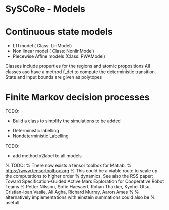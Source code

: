 # SySCoRe - Models


# Continuous state models
- LTI model ( Class: LinModel)
- Non linear model ( Class: NonlinModel)
- Piecewise Affine models (Class: PWAModel)

Classes include properties for the regions and atomic propositions
All classes aso have a method f_det to compute the deterministic transition. 
State and input bounds are given as polytopes

# Finite Markov decision processes
TODO:
- Build a class to simplify the simulations
to be added
+ Deterministic labelling
+ Nondeterministic Labelling
 
  
TODO:
- add method x2label to all models


% TODO: 
% There now exists a tensor toolbox for Matlab. 
% https://www.tensortoolbox.org
% This could be a viable route to scale up the computations to higher order
% dynamics. See also the RSS paper: Toward Specification-Guided Active Mars Exploration for Cooperative Robot Teams
% Petter Nilsson, Sofie Haesaert, Rohan Thakker, Kyohei Otsu, Cristian-Ioan Vasile, Ali Agha, Richard Murray, Aaron Ames
%
%  alternatively implementations with einstein summations could also be
%  usefull. 